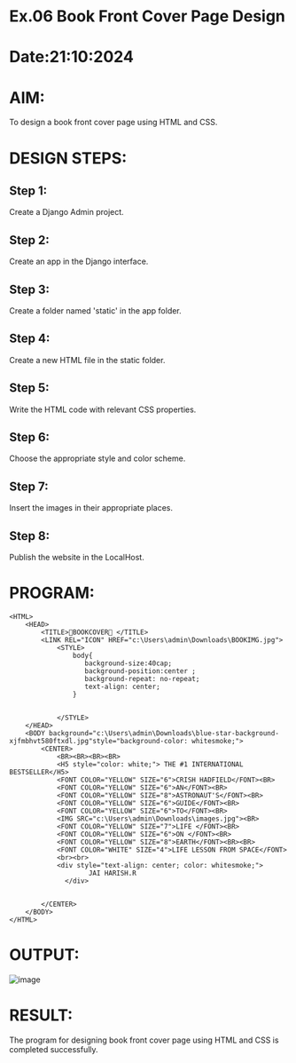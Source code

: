 # Ex.06 Book Front Cover Page Design
# Date:21:10:2024
# AIM:
To design a book front cover page using HTML and CSS.

# DESIGN STEPS:
## Step 1:
Create a Django Admin project.

## Step 2:
Create an app in the Django interface.

## Step 3:
Create a folder named 'static' in the app folder.

## Step 4:
Create a new HTML file in the static folder.

## Step 5:
Write the HTML code with relevant CSS properties.

## Step 6:
Choose the appropriate style and color scheme.

## Step 7:
Insert the images in their appropriate places.

## Step 8:
Publish the website in the LocalHost.

# PROGRAM:
```
<HTML>
    <HEAD>
        <TITLE>📖BOOKCOVER📖 </TITLE>
        <LINK REL="ICON" HREF="c:\Users\admin\Downloads\BOOKIMG.jpg">
            <STYLE>
                body{
                   background-size:40cap;
                   background-position:center ;
                   background-repeat: no-repeat;
                   text-align: center;
                }
                
                
            </STYLE>
    </HEAD>
    <BODY background="c:\Users\admin\Downloads\blue-star-background-xjfmbhvt580ftxdl.jpg"style="background-color: whitesmoke;">
        <CENTER>
            <BR><BR><BR><BR>
            <H5 style="color: white;"> THE #1 INTERNATIONAL BESTSELLER</H5>
            <FONT COLOR="YELLOW" SIZE="6">CRISH HADFIELD</FONT><BR>
            <FONT COLOR="YELLOW" SIZE="6">AN</FONT><BR>
            <FONT COLOR="YELLOW" SIZE="8">ASTRONAUT'S</FONT><BR>
            <FONT COLOR="YELLOW" SIZE="6">GUIDE</FONT><BR>
            <FONT COLOR="YELLOW" SIZE="6">TO</FONT><BR>
            <IMG SRC="c:\Users\admin\Downloads\images.jpg"><BR>
            <FONT COLOR="YELLOW" SIZE="7">LIFE </FONT><BR>
            <FONT COLOR="YELLOW" SIZE="6">ON </FONT><BR>
            <FONT COLOR="YELLOW" SIZE="8">EARTH</FONT><BR><BR>
            <FONT COLOR="WHITE" SIZE="4">LIFE LESSON FROM SPACE</FONT>
            <br><br>
            <div style="text-align: center; color: whitesmoke;">
                    JAI HARISH.R
              </div>
              
           
        </CENTER>
    </BODY>
</HTML>
```
# OUTPUT:
![image](https://github.com/user-attachments/assets/7371a78d-799e-4faf-af25-caada20fb0d8)

# RESULT:
The program for designing book front cover page using HTML and CSS is completed successfully.
